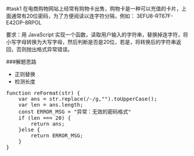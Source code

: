 #task1
在电商购物网站上经常有购物卡出售，购物卡是一种可以充值的卡片，上面通常有20位密码，为了方便阅读以连字符分隔，例如： 3EFU8-RT67F-E42OP-8RPOL

要求：用 JavaScript 实现一个函数，读取用户输入的字符串，替换掉连字符，将小写字母转换为大写字母，然后判断是否是20位，若是，将转换后的字符串返回，否则抛出格式异常错误。

###解题思路
* 正则替换
* 检测长度

<pre>
function reFormat(str) {
	var ans = str.replace(/-/g,"").toUpperCase();
	var len = ans.length;
	const ERROR_MSG = "异常：无效的密码格式"
	if (len === 20) {
		return ans;
	}else {
		return ERROR_MSG;
	}
}

</pre>
